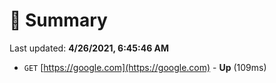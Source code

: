 # 📖 Summary
Last updated: **4/26/2021, 6:45:46 AM**

- `GET` [https://google.com](https://google.com) - **Up** (109ms)
